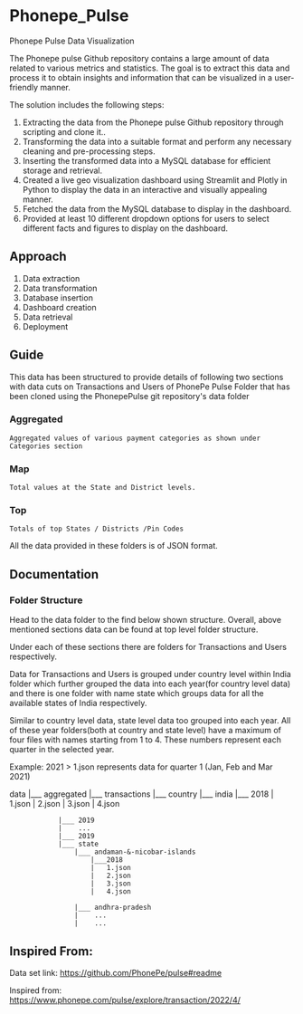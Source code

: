 # Phonepe_Pulse
Phonepe Pulse Data Visualization


The Phonepe pulse Github repository contains a large amount of data related to various metrics and statistics. The goal is to extract this data and process it to obtain insights and information that can be visualized in a user-friendly manner.


The solution includes the following steps:
1. Extracting the data from the Phonepe pulse Github repository through scripting and clone it..
2. Transforming the data into a suitable format and perform any necessary cleaning and pre-processing steps.
3. Inserting the transformed data into a MySQL database for efficient storage and retrieval.
4. Created a live geo visualization dashboard using Streamlit and Plotly in Python to display the data in an interactive and visually      appealing manner.
5. Fetched the data from the MySQL database to display in the dashboard.
6. Provided at least 10 different dropdown options for users to select different facts and figures to display on the dashboard.

## Approach

1. Data extraction
2. Data transformation
3. Database insertion
4. Dashboard creation
5. Data retrieval
6. Deployment


## Guide
This data has been structured to provide details of following two sections with data cuts on Transactions and Users of PhonePe Pulse Folder that has been cloned using the PhonepePulse git repository's data folder

### Aggregated 
    Aggregated values of various payment categories as shown under Categories section
### Map 
    Total values at the State and District levels.
### Top 
    Totals of top States / Districts /Pin Codes
All the data provided in these folders is of JSON format.

## Documentation

### Folder Structure
Head to the data folder to the find below shown structure. Overall, above mentioned sections data can be found at top level folder structure.

Under each of these sections there are folders for Transactions and Users respectively.

Data for Transactions and Users is grouped under country level within India folder which further grouped the data into each year(for country level data) and there is one folder with name state which groups data for all the available states of India respectively.

Similar to country level data, state level data too grouped into each year. All of these year folders(both at country and state level) have a maximum of four files with names starting from 1 to 4. These numbers represent each quarter in the selected year.

Example: 2021 > 1.json represents data for quarter 1 (Jan, Feb and Mar 2021)

data
|___ aggregated
    |___ transactions
        |___ country
            |___ india
                |___ 2018
                |    1.json
                |    2.json
                |    3.json
                |    4.json
                
                |___ 2019
                |    ...
                |___ 2019
                |___ state 
                    |___ andaman-&-nicobar-islands
                        |___2018
                        |   1.json
                        |   2.json
                        |   3.json
                        |   4.json

                    |___ andhra-pradesh
                    |    ...
                    |    ...

## Inspired From:

Data set link: https://github.com/PhonePe/pulse#readme

Inspired from: https://www.phonepe.com/pulse/explore/transaction/2022/4/

